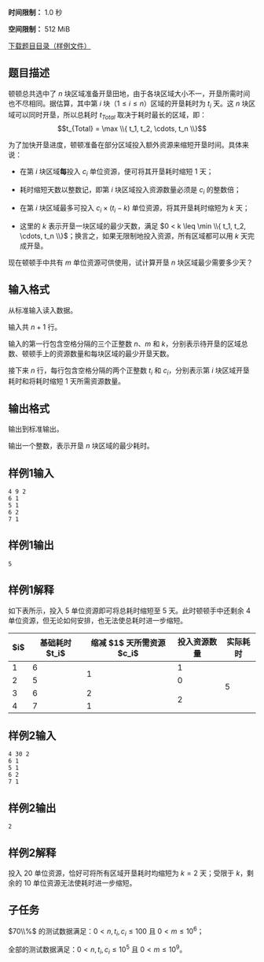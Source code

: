 


**时间限制：** 1.0 秒 


**空间限制：** 512 MiB

[下载题目目录（样例文件）](examples/CSP202303-2.zip)




## 题目描述

顿顿总共选中了 $n$ 块区域准备开垦田地，由于各块区域大小不一，开垦所需时间也不尽相同。据估算，其中第 $i$ 块（$1 \leq i \leq n$）区域的开垦耗时为 $t_i$ 天。这 $n$ 块区域可以同时开垦，所以总耗时 $t_{Total}$ 取决于耗时最长的区域，即：$$t_{Total} = \max \\{ t_1, t_2, \cdots, t_n \\}$$

为了加快开垦进度，顿顿准备在部分区域投入额外资源来缩短开垦时间。具体来说：

* 在第 $i$ 块区域**每**投入 $c_i$ 单位资源，便可将其开垦耗时缩短 $1$ 天；

* 耗时缩短天数以整数记，即第 $i$ 块区域投入资源数量必须是 $c_i$ 的整数倍；

* 在第 $i$ 块区域最多可投入 $c_i \times (t_i - k)$ 单位资源，将其开垦耗时缩短为 $k$ 天；

* 这里的 $k$ 表示开垦一块区域的最少天数，满足 $0 < k \leq \min \\{ t_1, t_2, \cdots, t_n \\}$；换言之，如果无限制地投入资源，所有区域都可以用 $k$ 天完成开垦。

现在顿顿手中共有 $m$ 单位资源可供使用，试计算开垦 $n$ 块区域最少需要多少天？

## 输入格式

从标准输入读入数据。

输入共 $n+1$ 行。

输入的第一行包含空格分隔的三个正整数 $n$、$m$ 和 $k$，分别表示待开垦的区域总数、顿顿手上的资源数量和每块区域的最少开垦天数。

接下来 $n$ 行，每行包含空格分隔的两个正整数 $t_i$ 和 $c_i$，分别表示第 $i$ 块区域开垦耗时和将耗时缩短 $1$ 天所需资源数量。

## 输出格式

输出到标准输出。

输出一个整数，表示开垦 $n$ 块区域的最少耗时。








## 样例1输入

```plain
4 9 2
6 1
5 1
6 2
7 1
```



## 样例1输出

```plain
5
```


## 样例1解释

如下表所示，投入 $5$ 单位资源即可将总耗时缩短至 $5$ 天。此时顿顿手中还剩余 $4$ 单位资源，但无论如何安排，也无法使总耗时进一步缩短。

 
	


<table class="table table-bordered"><thead><tr><th rowspan="1">$i$</th><th rowspan="1">基础耗时 $t_i$</th><th rowspan="1">缩减 $1$ 天所需资源 $c_i$</th><th rowspan="1">投入资源数量</th><th rowspan="1">实际耗时</th></tr></thead><tbody><tr><td rowspan="1">1</td><td rowspan="1">6</td><td rowspan="2">1</td><td rowspan="1">1</td><td rowspan="4">5</td></tr><tr><td rowspan="1">2</td><td rowspan="1">5</td><td rowspan="1">0</td></tr><tr><td rowspan="1">3</td><td rowspan="1">6</td><td rowspan="1">2</td><td rowspan="2">2</td></tr><tr><td rowspan="1">4</td><td rowspan="1">7</td><td rowspan="1">1</td></tr></tbody></table> 








## 样例2输入

```plain
4 30 2
6 1
5 1
6 2
7 1
```



## 样例2输出

```plain
2
```


## 样例2解释

投入 $20$ 单位资源，恰好可将所有区域开垦耗时均缩短为 $k = 2$ 天；受限于 $k$，剩余的 $10$ 单位资源无法使耗时进一步缩短。

## 子任务

$70\\%$ 的测试数据满足：$0 < n, t_i, c_i \leq 100$ 且 $0 < m \leq 10^{6}$；

全部的测试数据满足：$0 < n, t_i, c_i \leq 10^{5}$ 且 $0 < m \leq 10^{9}$。